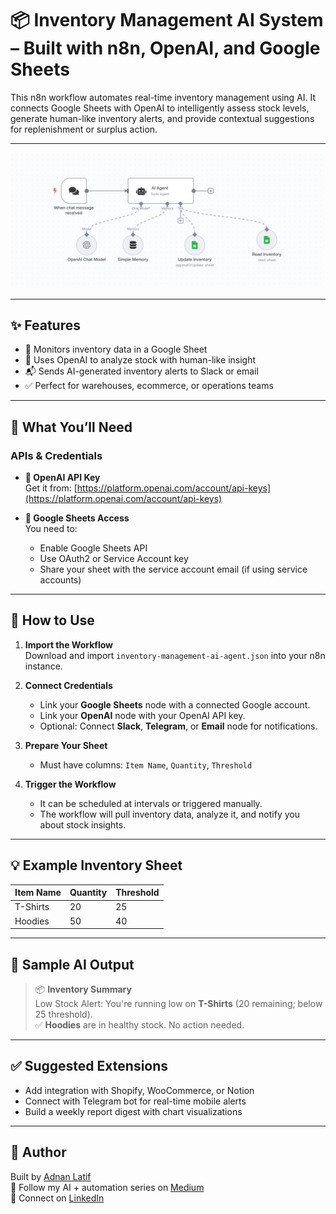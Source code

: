 # 📦 Inventory Management AI System – Built with n8n, OpenAI, and Google Sheets

This n8n workflow automates real-time inventory management using AI. It connects Google Sheets with OpenAI to intelligently assess stock levels, generate human-like inventory alerts, and provide contextual suggestions for replenishment or surplus action.

---

![Cover Image](./cover.png)

---

## ✨ Features

- 🔄 Monitors inventory data in a Google Sheet
- 🧠 Uses OpenAI to analyze stock with human-like insight
- 📬 Sends AI-generated inventory alerts to Slack or email
- ✅ Perfect for warehouses, ecommerce, or operations teams

---

## 🧰 What You’ll Need

### APIs & Credentials

- **🔑 OpenAI API Key**  
  Get it from: [https://platform.openai.com/account/api-keys](https://platform.openai.com/account/api-keys)

- **📄 Google Sheets Access**  
  You need to:
  - Enable Google Sheets API
  - Use OAuth2 or Service Account key
  - Share your sheet with the service account email (if using service accounts)

---

## 🚀 How to Use

1. **Import the Workflow**  
   Download and import `inventory-management-ai-agent.json` into your n8n instance.

2. **Connect Credentials**

   - Link your **Google Sheets** node with a connected Google account.
   - Link your **OpenAI** node with your OpenAI API key.
   - Optional: Connect **Slack**, **Telegram**, or **Email** node for notifications.

3. **Prepare Your Sheet**

   - Must have columns: `Item Name`, `Quantity`, `Threshold`

4. **Trigger the Workflow**
   - It can be scheduled at intervals or triggered manually.
   - The workflow will pull inventory data, analyze it, and notify you about stock insights.

---

## 💡 Example Inventory Sheet

| Item Name | Quantity | Threshold |
| --------- | -------- | --------- |
| T-Shirts  | 20       | 25        |
| Hoodies   | 50       | 40        |

---

## 🧠 Sample AI Output

> 📦 **Inventory Summary**  
> Low Stock Alert: You're running low on **T-Shirts** (20 remaining; below 25 threshold).  
> ✅ **Hoodies** are in healthy stock. No action needed.

---

## ✅ Suggested Extensions

- Add integration with Shopify, WooCommerce, or Notion
- Connect with Telegram bot for real-time mobile alerts
- Build a weekly report digest with chart visualizations

---

## 🤖 Author

Built by [Adnan Latif](https://github.com/AdnanLatif)  
🧠 Follow my AI + automation series on [Medium](https://medium.com/@alatif.bwp)  
💼 Connect on [LinkedIn](https://www.linkedin.com/in/adlatif)
